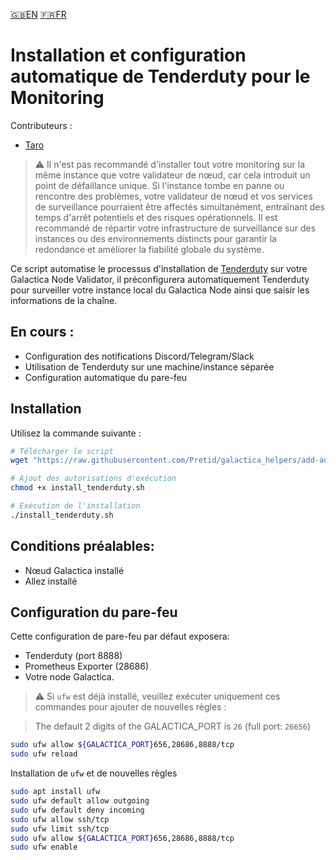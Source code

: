 [:uk:EN](./README.md) [:fr:FR](./README_FR.md)
# Installation et configuration automatique de Tenderduty pour le Monitoring

Contributeurs :
- [Taro](https://github.com/bobataro)

> :warning: Il n'est pas recommandé d'installer tout votre monitoring sur la même instance que votre validateur de nœud, car cela introduit un point de défaillance unique. Si l'instance tombe en panne ou rencontre des problèmes, votre validateur de nœud et vos services de surveillance pourraient être affectés simultanément, entraînant des temps d'arrêt potentiels et des risques opérationnels. Il est recommandé de répartir votre infrastructure de surveillance sur des instances ou des environnements distincts pour garantir la redondance et améliorer la fiabilité globale du système.


Ce script automatise le processus d'installation de [Tenderduty](https://github.com/blockpane/tenderduty) sur votre Galactica Node Validator, il préconfigurera automatiquement Tenderduty pour surveiller votre instance local du Galactica Node ainsi que saisir les informations de la chaîne.

## En cours :
- Configuration des notifications Discord/Telegram/Slack
- Utilisation de Tenderduty sur une machine/instance séparée
- Configuration automatique du pare-feu

## Installation
Utilisez la commande suivante :

```bash
# Télécharger le script
wget "https://raw.githubusercontent.com/Pretid/galactica_helpers/add-auto-tenderduty/auto-install-tenderduty/install_tenderduty.sh"

# Ajout des autorisations d'exécution
chmod +x install_tenderduty.sh

# Exécution de l'installation
./install_tenderduty.sh
```
## Conditions préalables:
- Nœud Galactica installé
- Allez installé

## Configuration du pare-feu
Cette configuration de pare-feu par défaut exposera:
- Tenderduty (port 8888)
- Prometheus Exporter (28686) 
- Votre node Galactica.

> :warning: Si `ufw` est déjà installé, veuillez exécuter uniquement ces commandes pour ajouter de nouvelles règles :

> The default 2 digits of the GALACTICA_PORT is `26` (full port: `26656`) 

```bash
sudo ufw allow ${GALACTICA_PORT}656,28686,8888/tcp
sudo ufw reload
```

Installation de `ufw` et de nouvelles règles
```bash
sudo apt install ufw 
sudo ufw default allow outgoing 
sudo ufw default deny incoming 
sudo ufw allow ssh/tcp 
sudo ufw limit ssh/tcp 
sudo ufw allow ${GALACTICA_PORT}656,28686,8888/tcp
sudo ufw enable
```